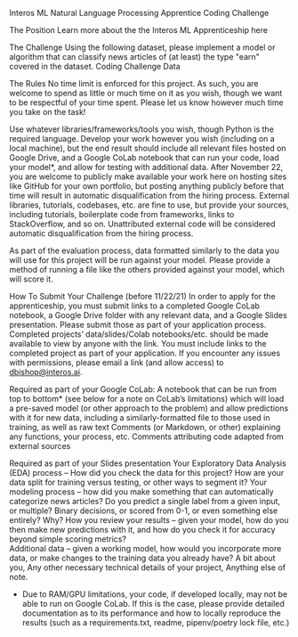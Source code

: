 
Interos ML Natural Language Processing Apprentice Coding Challenge 
 
The Position 
Learn more about the the Interos ML Apprenticeship here
 
The Challenge 
Using the following dataset, please implement a model or algorithm that can classify news articles of (at least) the type "earn" covered in the dataset. Coding Challenge Data 
 
The Rules 
No time limit is enforced for this project. As such, you are welcome to spend as little or much time on it as you wish, though we want to be respectful of your time spent. Please let us know however much time you take on the task! 
 
Use whatever libraries/frameworks/tools you wish, though Python is the required language. Develop your work however you wish (including on a local machine), but the end result should include all relevant files hosted on Google Drive, and a Google CoLab notebook that can run your code, load your model*, and allow for testing with additional data. After November 22, you are welcome to publicly make available your work here on hosting sites like GitHub for your own portfolio, but posting anything publicly before that time will result in automatic disqualification from the hiring process. 
External libraries, tutorials, codebases, etc. are fine to use, but provide your sources, including tutorials, boilerplate code from frameworks, links to StackOverflow, and so on. Unattributed external code will be considered automatic disqualification from the hiring process. 
 
As part of the evaluation process, data formatted similarly to the data you will use for this project will be run against your model. Please provide a method of running a file like the others provided against your model, which will score it. 
 
How To Submit Your Challenge (before 11/22/21) 
In order to apply for the apprenticeship, you must submit links to a completed Google CoLab notebook, a Google Drive folder with any relevant data, and a Google Slides presentation. Please submit those as part of your application process. Completed projects’ data/slides/Colab notebooks/etc. should be made available to view by anyone with the link. You must include links to the completed project as part of your application. If you encounter any issues with permissions, please email a link (and allow access) to dbishop@interos.ai.
 
Required as part of your Google CoLab: 
A notebook that can be run from top to bottom* (see below for a note on CoLab’s limitations) which will load a pre-saved model (or other approach to the problem) and allow predictions with it for new data, including a similarly-formatted file to those used in training, as well as raw text 
Comments (or Markdown, or other) explaining any functions, your process, etc. 
Comments attributing code adapted from external sources 
 
Required as part of your Slides presentation 
Your Exploratory Data Analysis (EDA) process – How did you check the data for this project? How are your data split for training versus testing, or other ways to segment it? 
Your modeling process – how did you make something that can automatically categorize news articles? Do you predict a single label from a given input, or multiple? Binary decisions, or scored from 0-1, or even something else entirely? Why? 
How you review your results – given your model, how do you then make new predictions with it, and how do you check it for accuracy beyond simple scoring metrics?  
Additional data – given a working model, how would you incorporate more data, or make changes to the training data you already have? 
A bit about you, 
Any other necessary technical details of your project, 
Anything else of note. 
 
* Due to RAM/GPU limitations, your code, if developed locally, may not be able to run on Google CoLab. If this is the case, please provide detailed documentation as to its performance and how to locally reproduce the results (such as a requirements.txt, readme, pipenv/poetry lock file, etc.) 
